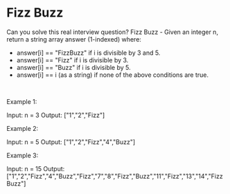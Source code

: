 # Fizz Buzz

Can you solve this real interview question? Fizz Buzz - Given an integer n, return a string array answer (1-indexed) where:

 * answer[i] == "FizzBuzz" if i is divisible by 3 and 5.
 * answer[i] == "Fizz" if i is divisible by 3.
 * answer[i] == "Buzz" if i is divisible by 5.
 * answer[i] == i (as a string) if none of the above conditions are true.

 

Example 1:

Input: n = 3
Output: ["1","2","Fizz"]


Example 2:

Input: n = 5
Output: ["1","2","Fizz","4","Buzz"]


Example 3:

Input: n = 15
Output: ["1","2","Fizz","4","Buzz","Fizz","7","8","Fizz","Buzz","11","Fizz","13","14","FizzBuzz"]